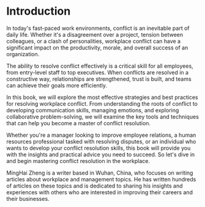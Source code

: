 # Introduction

In today's fast-paced work environments, conflict is an inevitable part of daily life. Whether it's a disagreement over a project, tension between colleagues, or a clash of personalities, workplace conflict can have a significant impact on the productivity, morale, and overall success of an organization.

The ability to resolve conflict effectively is a critical skill for all employees, from entry-level staff to top executives. When conflicts are resolved in a constructive way, relationships are strengthened, trust is built, and teams can achieve their goals more efficiently.

In this book, we will explore the most effective strategies and best practices for resolving workplace conflict. From understanding the roots of conflict to developing communication skills, managing emotions, and exploring collaborative problem-solving, we will examine the key tools and techniques that can help you become a master of conflict resolution.

Whether you're a manager looking to improve employee relations, a human resources professional tasked with resolving disputes, or an individual who wants to develop your conflict resolution skills, this book will provide you with the insights and practical advice you need to succeed. So let's dive in and begin mastering conflict resolution in the workplace.

MingHai Zheng is a writer based in Wuhan, China, who focuses on writing articles about workplace and management topics. He has written hundreds of articles on these topics and is dedicated to sharing his insights and experiences with others who are interested in improving their careers and their businesses.
